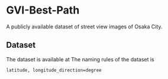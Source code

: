 # GVI-Best-Path
A publicly available dataset of street view images of Osaka City.
## Dataset
The dataset is available at
The naming rules of the dataset is <pre><code>latitude, longitude_direction=degree</code></pre>

